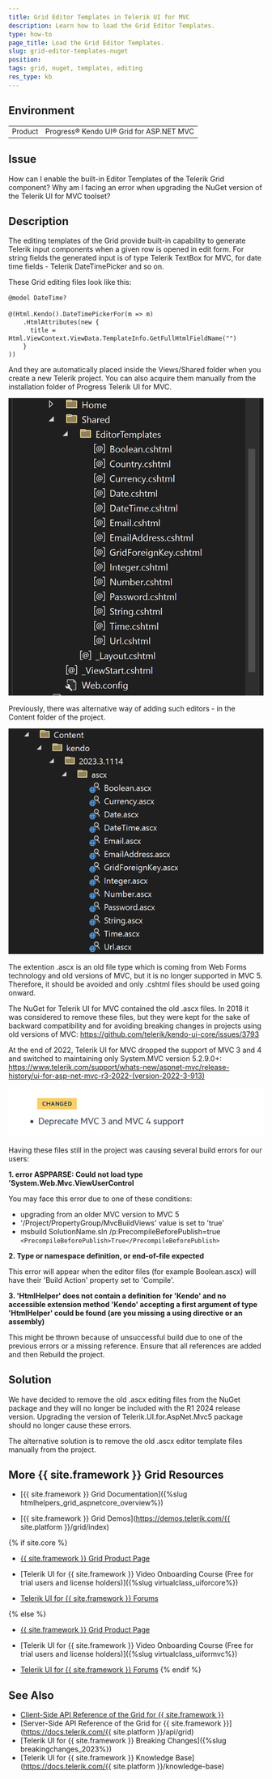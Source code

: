 ```yaml
---
title: Grid Editor Templates in Telerik UI for MVC
description: Learn how to load the Grid Editor Templates.
type: how-to
page_title: Load the Grid Editor Templates.
slug: grid-editor-templates-nuget
position: 
tags: grid, nuget, templates, editing
res_type: kb
---
```


## Environment
<table>
	<tbody>
    <tr>
			<td>Product</td>
			<td>Progress® Kendo UI® Grid for ASP.NET MVC</td>
		</tr>
	</tbody>
</table>


## Issue

How can I enable the built-in Editor Templates of the Telerik Grid component? Why am I facing an error when upgrading the NuGet version of the Telerik UI for MVC toolset?

## Description

The editing templates of the Grid provide built-in capability to generate Telerik input components when a given row is opened in edit form. For string fields the generated input is of type Telerik TextBox for MVC, for date time fields - Telerik DateTimePicker and so on.

These Grid editing files look like this:

```HtmlHelper
@model DateTime?

@(Html.Kendo().DateTimePickerFor(m => m)
    .HtmlAttributes(new {
      title = Html.ViewContext.ViewData.TemplateInfo.GetFullHtmlFieldName("")
    }
))
```

And they are automatically placed inside the Views/Shared folder when you create a new Telerik project. You can also acquire them manually from the installation folder of Progress Telerik UI for MVC.

![Folder location](images/editor-templates-1.png)

 Previously, there was alternative way of adding such editors - in the Content folder of the project.

 ![Folder location](images/editor-templates-2.png)

 The extention .ascx is an old file type which is coming from Web Forms technology and old versions of MVC, but it is no longer supported in MVC 5. Therefore, it should be avoided and only .cshtml files should be used going onward.

 The NuGet for Telerik UI for MVC contained the old .ascx files. In 2018 it was considered to remove these files, but they were kept for the sake of backward compatibility and for avoiding breaking changes in projects using old versions of MVC:
 https://github.com/telerik/kendo-ui-core/issues/3793

 At the end of 2022, Telerik UI for MVC dropped the support of MVC 3 and 4 and switched to maintaining only System.MVC version 5.2.9.0+:
https://www.telerik.com/support/whats-new/aspnet-mvc/release-history/ui-for-asp-net-mvc-r3-2022-(version-2022-3-913)

 ![Folder location](images/editor-templates-3.png)

Having these files still in the project was causing several build errors for our users:

**1. error ASPPARSE: Could not load type 'System.Web.Mvc.ViewUserControl**

 You may face this error due to one of these conditions:
   - upgrading from an older MVC version to MVC 5
   - '/Project/PropertyGroup/MvcBuildViews' value is set to 'true'
   - msbuild SolutionName.sln /p:PrecompileBeforePublish=true
    `<PrecompileBeforePublish>True</PrecompileBeforePublish>`

**2. Type or namespace definition, or end-of-file expected**

This error will appear when the editor files (for example Boolean.ascx) will have their 'Build Action' property set to 'Compile'.

**3. 'HtmlHelper' does not contain a definition for 'Kendo' and no accessible extension method 'Kendo' accepting a first argument of type 'HtmlHelper' could be found (are you missing a using directive or an assembly)**

This might be thrown because of unsuccessful build due to one of the previous errors or a missing reference. Ensure that all references are added and then Rebuild the project.

 ## Solution

We have decided to remove the old .ascx editing files from the NuGet package and they will no longer be included with the R1 2024 release version. Upgrading the version of Telerik.UI.for.AspNet.Mvc5 package should no longer cause these errors.

The alternative solution is to remove the old .ascx editor template files manually from the project.

## More {{ site.framework }} Grid Resources

* [{{ site.framework }} Grid Documentation]({%slug htmlhelpers_grid_aspnetcore_overview%})

* [{{ site.framework }} Grid Demos](https://demos.telerik.com/{{ site.platform }}/grid/index)

{% if site.core %}
* [{{ site.framework }} Grid Product Page](https://www.telerik.com/aspnet-core-ui/grid)

* [Telerik UI for {{ site.framework }} Video Onboarding Course (Free for trial users and license holders)]({%slug virtualclass_uiforcore%})

* [Telerik UI for {{ site.framework }} Forums](https://www.telerik.com/forums/aspnet-core-ui)

{% else %}
* [{{ site.framework }} Grid Product Page](https://www.telerik.com/aspnet-mvc/grid)

* [Telerik UI for {{ site.framework }} Video Onboarding Course (Free for trial users and license holders)]({%slug virtualclass_uiformvc%})

* [Telerik UI for {{ site.framework }} Forums](https://www.telerik.com/forums/aspnet-mvc)
{% endif %}

## See Also

* [Client-Side API Reference of the Grid for {{ site.framework }}](https://docs.telerik.com/kendo-ui/api/javascript/ui/grid)
* [Server-Side API Reference of the Grid for {{ site.framework }}](https://docs.telerik.com/{{ site.platform }}/api/grid)
* [Telerik UI for {{ site.framework }} Breaking Changes]({%slug breakingchanges_2023%})
* [Telerik UI for {{ site.framework }} Knowledge Base](https://docs.telerik.com/{{ site.platform }}/knowledge-base)
